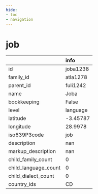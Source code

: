 ```yaml
---
hide:
- toc
- navigation
---
```

# job
|                      | info     |
|:---------------------|:---------|
| id                   | joba1238 |
| family_id            | atla1278 |
| parent_id            | fuli1242 |
| name                 | Joba     |
| bookkeeping          | False    |
| level                | language |
| latitude             | -3.45787 |
| longitude            | 28.9978  |
| iso639P3code         | job      |
| description          | nan      |
| markup_description   | nan      |
| child_family_count   | 0        |
| child_language_count | 0        |
| child_dialect_count  | 0        |
| country_ids          | CD       |